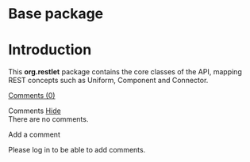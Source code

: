 Base package
============

Introduction
============

This **org.restlet** package contains the core classes of the API,
mapping REST concepts such as Uniform, Component and Connector.

[Comments
(0)](http://web.archive.org/web/20111207085228/http://wiki.restlet.org/docs_2.0/13-restlet/27-restlet/325-restlet.html#)

Comments
[Hide](http://web.archive.org/web/20111207085228/http://wiki.restlet.org/docs_2.0/13-restlet/27-restlet/325-restlet.html#)
\
There are no comments.

Add a comment

Please log in to be able to add comments.
